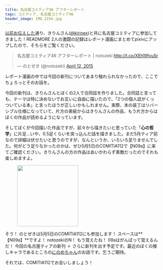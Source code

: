 ```yaml
---
title: 名古屋コミティア46 アフターレポート
tags: コミティア, 名古屋コミティア46
header_image: IMG_2154.jpg
---
```


[以前お伝えした](/blog/upnext-events-spring-2015)通り、きりんさん([@kirinex](https://twitter.com/kirinex))と共に名古屋コミティアに参加してきました！READMORE 2人の激闘の記録はレポート漫画にまとめてpixivにアップしたので、そちらをご覧ください。

<p>
<blockquote class="twitter-tweet" lang="en"><p>名古屋コミティア46 アフターレポート | notozeki <a href="http://t.co/XEh19fvuSr">http://t.co/XEh19fvuSr</a></p>&mdash; のとぜき (@notozeki) <a href="https://twitter.com/notozeki/status/587147732080394240">April 12, 2015</a></blockquote>
<script async src="//platform.twitter.com/widgets.js" charset="utf-8"></script>
</p>

レポート漫画の中では今回の新刊についてあまり触れられなかったので、ここでちょろっとそのお話を。

今回の新刊は、きりんさんとぼくの2人で合同誌を作りました。合同誌と言っても、テーマは特に決めないでお互いに自由に描いたので、「2つの個人誌がくっついている本」と言ったほうが正しいかもしれません。実際、本の装丁はリバーシブル仕様になっていて、片方の表紙からはきりんさんの作品、もう片方からはぼくの作品が読めるようになっています。

そしてぼくが今回描いた作品ですが、前々から描きたいと思っていた「**心の哲学**」に片足…いや、0.5足くらいを突っ込んだ話を描きました。まだ5月ティア前なので詳細は伏せたいと思うのですが、なんというか、いろいろ足りませんでした。何がどう足りなかったのかは、ぜひ5月5日のCOMITIA112で【N09a】に来てご確認ください。きりんさんの方の作品はあいかわらず素敵だったのでそれも楽しめますよ。

<figure>
  <img src="/assets/img/comitia112cc.png" height="200px">
</figure>

そう！ のとぜきは5月5日のCOMITIA112にも参加します！ スペースは**【N09a】**ですよ！ notozekiのN！ もう覚えたね！ 09aはがんばって覚えるんだ！
今回の名古屋ティアの新刊 ＋ さらに新刊を出す予定です。最近のぼくの推しキャラであるところの[にのめちゃん](http://www.uchinokomato.me/chara/show/19889)のお話です。乞うご期待。

それでは、COMITIA112でお会いしましょう！
